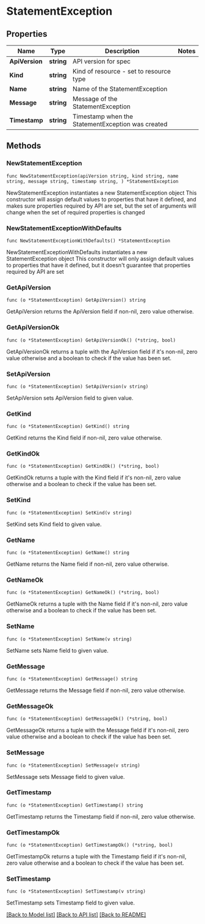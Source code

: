 # StatementException

## Properties

Name | Type | Description | Notes
------------ | ------------- | ------------- | -------------
**ApiVersion** | **string** | API version for spec | 
**Kind** | **string** | Kind of resource - set to resource type | 
**Name** | **string** | Name of the StatementException | 
**Message** | **string** | Message of the StatementException | 
**Timestamp** | **string** | Timestamp when the StatementException was created | 

## Methods

### NewStatementException

`func NewStatementException(apiVersion string, kind string, name string, message string, timestamp string, ) *StatementException`

NewStatementException instantiates a new StatementException object
This constructor will assign default values to properties that have it defined,
and makes sure properties required by API are set, but the set of arguments
will change when the set of required properties is changed

### NewStatementExceptionWithDefaults

`func NewStatementExceptionWithDefaults() *StatementException`

NewStatementExceptionWithDefaults instantiates a new StatementException object
This constructor will only assign default values to properties that have it defined,
but it doesn't guarantee that properties required by API are set

### GetApiVersion

`func (o *StatementException) GetApiVersion() string`

GetApiVersion returns the ApiVersion field if non-nil, zero value otherwise.

### GetApiVersionOk

`func (o *StatementException) GetApiVersionOk() (*string, bool)`

GetApiVersionOk returns a tuple with the ApiVersion field if it's non-nil, zero value otherwise
and a boolean to check if the value has been set.

### SetApiVersion

`func (o *StatementException) SetApiVersion(v string)`

SetApiVersion sets ApiVersion field to given value.


### GetKind

`func (o *StatementException) GetKind() string`

GetKind returns the Kind field if non-nil, zero value otherwise.

### GetKindOk

`func (o *StatementException) GetKindOk() (*string, bool)`

GetKindOk returns a tuple with the Kind field if it's non-nil, zero value otherwise
and a boolean to check if the value has been set.

### SetKind

`func (o *StatementException) SetKind(v string)`

SetKind sets Kind field to given value.


### GetName

`func (o *StatementException) GetName() string`

GetName returns the Name field if non-nil, zero value otherwise.

### GetNameOk

`func (o *StatementException) GetNameOk() (*string, bool)`

GetNameOk returns a tuple with the Name field if it's non-nil, zero value otherwise
and a boolean to check if the value has been set.

### SetName

`func (o *StatementException) SetName(v string)`

SetName sets Name field to given value.


### GetMessage

`func (o *StatementException) GetMessage() string`

GetMessage returns the Message field if non-nil, zero value otherwise.

### GetMessageOk

`func (o *StatementException) GetMessageOk() (*string, bool)`

GetMessageOk returns a tuple with the Message field if it's non-nil, zero value otherwise
and a boolean to check if the value has been set.

### SetMessage

`func (o *StatementException) SetMessage(v string)`

SetMessage sets Message field to given value.


### GetTimestamp

`func (o *StatementException) GetTimestamp() string`

GetTimestamp returns the Timestamp field if non-nil, zero value otherwise.

### GetTimestampOk

`func (o *StatementException) GetTimestampOk() (*string, bool)`

GetTimestampOk returns a tuple with the Timestamp field if it's non-nil, zero value otherwise
and a boolean to check if the value has been set.

### SetTimestamp

`func (o *StatementException) SetTimestamp(v string)`

SetTimestamp sets Timestamp field to given value.



[[Back to Model list]](../README.md#documentation-for-models) [[Back to API list]](../README.md#documentation-for-api-endpoints) [[Back to README]](../README.md)


